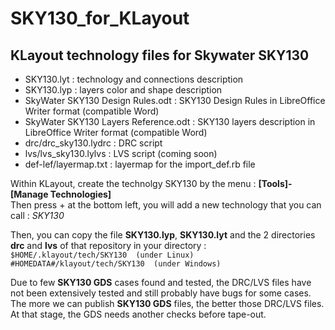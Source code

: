 # SKY130_for_KLayout

## KLayout technology files for Skywater SKY130

 * SKY130.lyt   : technology and connections description
 * SKY130.lyp   : layers color and shape description
 * SkyWater SKY130 Design Rules.odt : SKY130 Design Rules in LibreOffice Writer format (compatible Word)
 * SkyWater SKY130 Layers Reference.odt : SKY130 layers description in LibreOffice Writer format (compatible Word)
 * drc/drc_sky130.lydrc : DRC script
 * lvs/lvs_sky130.lylvs : LVS script  (coming soon)
 * def-lef/layermap.txt : layermap for the import_def.rb file

Within KLayout, create the technolgy SKY130 by the menu : **[Tools]-[Manage Technologies]**  
Then press + at the bottom left, you will add a new technology that you can call : _SKY130_

Then, you can copy the file **SKY130.lyp**, **SKY130.lyt** and the 2 directories **drc** and **lvs** of that repository in your directory :  
`$HOME/.klayout/tech/SKY130  (under Linux)`  
`#HOMEDATA#/klayout/tech/SKY130  (under Windows)`

Due to few **SKY130 GDS** cases found and tested, the DRC/LVS files have not been extensively tested and still probably have bugs for some cases.
The more we can publish **SKY130 GDS** files, the better those DRC/LVS files.
At that stage, the GDS needs another checks before tape-out.
